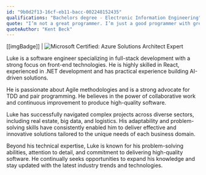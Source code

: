 ```yaml
---
id: "9b0d2f13-16cf-eb11-bacc-002248152435"
qualifications: "Bachelors degree - Electronic Information Engineering"
quote: "I’m not a great programmer. I’m just a good programmer with great habits."
quoteAuthor: "Kent Beck"
---
```


[[imgBadge]]
| ![Microsoft Certified: Azure Solutions Architect Expert](../badges/Certification-microsoft-azure-solutions-architect-expert.png)

Luke is a software engineer specializing in full-stack development with a strong focus on front-end technologies. He is highly skilled in React, experienced in .NET development and has practical experience building AI-driven solutions.

He is passionate about Agile methodologies and is a strong advocate for TDD and pair programming. He believes in the power of collaborative work and continuous improvement to produce high-quality software.

Luke has successfully navigated complex projects across diverse sectors, including real estate, big data, and logistics. His adaptability and problem-solving skills have consistently enabled him to deliver effective and innovative solutions tailored to the unique needs of each business domain.

Beyond his technical expertise, Luke is known for his problem-solving abilities, attention to detail, and commitment to delivering high-quality software. He continually seeks opportunities to expand his knowledge and stay updated with the latest industry trends and technologies.
